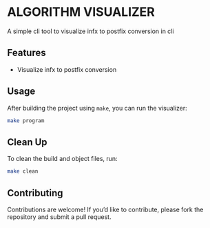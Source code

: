 # ALGORITHM VISUALIZER
A simple cli tool to visualize infx to postfix conversion in cli


## Features
- Visualize infx to postfix conversion

## Usage
After building the project using `make`, you can run the visualizer:

```bash
make program
```


## Clean Up
To clean the build and object files, run:
```bash
make clean
```

## Contributing
Contributions are welcome! If you’d like to contribute, please fork the repository and submit a pull request.